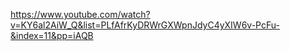 https://www.youtube.com/watch?v=KY6al2AiW_Q&list=PLfAfrKyDRWrGXWpnJdyC4yXIW6v-PcFu-&index=11&pp=iAQB
